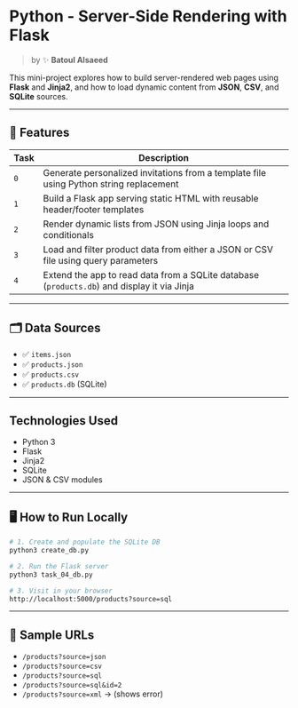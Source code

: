 # Python - Server-Side Rendering with Flask
> by ✨ **Batoul Alsaeed**

This mini-project explores how to build server-rendered web pages using **Flask** and **Jinja2**, and how to load dynamic content from **JSON**, **CSV**, and **SQLite** sources.

---

## 🚀 Features

| Task | Description |
|------|-------------|
| `0`  | Generate personalized invitations from a template file using Python string replacement |
| `1`  | Build a Flask app serving static HTML with reusable header/footer templates |
| `2`  | Render dynamic lists from JSON using Jinja loops and conditionals |
| `3`  | Load and filter product data from either a JSON or CSV file using query parameters |
| `4`  | Extend the app to read data from a SQLite database (`products.db`) and display it via Jinja |

---

## 🗂️ Data Sources

- ✅ `items.json`
- ✅ `products.json`
- ✅ `products.csv`
- ✅ `products.db` (SQLite)

---

## Technologies Used

- Python 3
- Flask
- Jinja2
- SQLite
- JSON & CSV modules

---

## 🖥️ How to Run Locally

```bash
# 1. Create and populate the SQLite DB
python3 create_db.py

# 2. Run the Flask server
python3 task_04_db.py

# 3. Visit in your browser
http://localhost:5000/products?source=sql
```

---

## 🧪 Sample URLs

- `/products?source=json`
- `/products?source=csv`
- `/products?source=sql`
- `/products?source=sql&id=2`
- `/products?source=xml` → (shows error)

